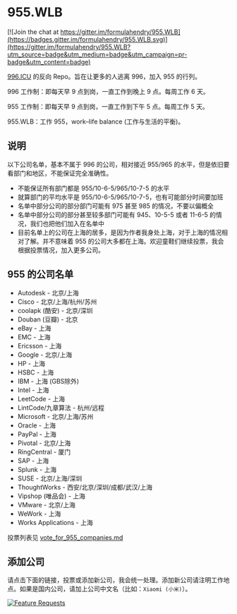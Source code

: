 # 955.WLB

[![Join the chat at https://gitter.im/formulahendry/955.WLB](https://badges.gitter.im/formulahendry/955.WLB.svg)](https://gitter.im/formulahendry/955.WLB?utm_source=badge&utm_medium=badge&utm_campaign=pr-badge&utm_content=badge)

[996.ICU](https://github.com/996icu/996.ICU) 的反向 Repo。旨在让更多的人逃离 996，加入 955 的行列。

996 工作制：即每天早 9 点到岗，一直工作到晚上 9 点。每周工作 6 天。

955 工作制：即每天早 9 点到岗，一直工作到下午 5 点。每周工作 5 天。

955.WLB：工作 955，work–life balance (工作与生活的平衡)。

## 说明

以下公司名单，基本不属于 996 的公司，相对接近 955/965 的水平，但是依旧要看部门和地区，不能保证完全准确性。

* 不能保证所有部门都是 955/10-6-5/965/10-7-5 的水平
* 就算部门的平均水平是 955/10-6-5/965/10-7-5，也有可能部分时间要加班
* 名单中部分公司的部分部门可能有 975 甚至 985 的情况，不要以偏概全
* 名单中部分公司的部分甚至较多部门可能有 945、10-5-5 或者 11-6-5 的情况，我们也把他们加入在名单中
* 目前名单上的公司在上海的居多，是因为作者我身处上海，对于上海的情况相对了解。并不意味着 955 的公司大多都在上海。欢迎童鞋们继续投票，我会根据投票情况，加入更多公司。

## 955 的公司名单

* Autodesk - 北京/上海
* Cisco - 北京/上海/杭州/苏州
* coolapk (酷安) - 北京/深圳
* Douban (豆瓣) - 北京
* eBay - 上海
* EMC - 上海
* Ericsson - 上海
* Google - 北京/上海
* HP - 上海
* HSBC - 上海
* IBM - 上海 (GBS除外)
* Intel - 上海
* LeetCode - 上海
* LintCode/九章算法 - 杭州/远程
* Microsoft - 北京/上海/苏州
* Oracle - 上海
* PayPal - 上海
* Pivotal - 北京/上海
* RingCentral - 厦门
* SAP - 上海
* Splunk - 上海
* SUSE - 北京/上海/深圳
* ThoughtWorks - 西安/北京/深圳/成都/武汉/上海
* Vipshop (唯品会) - 上海
* VMware - 北京/上海
* WeWork - 上海
* Works Applications - 上海

投票列表见 [vote_for_955_companies.md](./vote_for_955_companies.md)

## 添加公司

请点击下面的链接，投票或添加新公司，我会统一处理。添加新公司请注明工作地点。如果是国内公司，请加上公司中文名（比如：`Xiaomi (小米)`）。

[![Feature Requests](https://cloud.githubusercontent.com/assets/390379/10127973/045b3a96-6560-11e5-9b20-31a2032956b2.png)](http://feathub.com/formulahendry/955.WLB)
